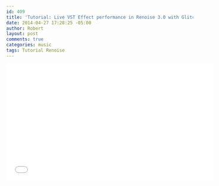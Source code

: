 ```yaml
---
id: 409
title: 'Tutorial: Live VST Effect performance in Renoise 3.0 with Glitch 2'
date: 2014-04-27 17:28:25 -05:00
author: Robert
layout: post
comments: true
categories: music
tags: Tutorial Renoise
---
```


<iframe width="560" height="315" src="//www.youtube.com/embed/0zfaSlx13I4" frameborder="0" allowfullscreen></iframe>
